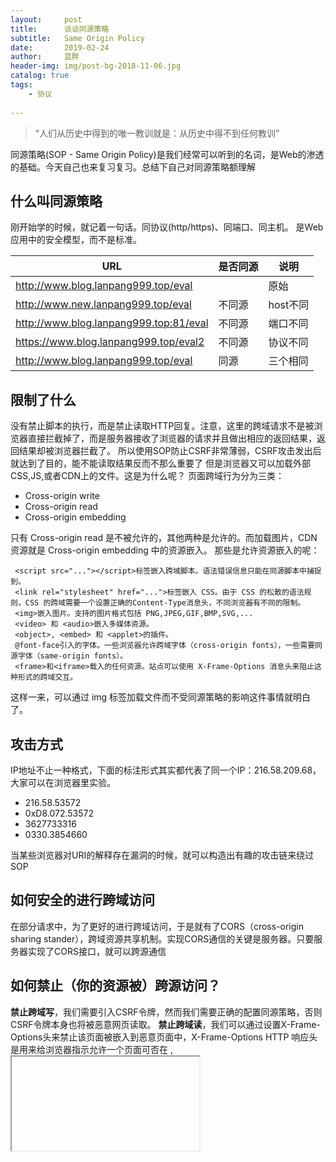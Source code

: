 ```yaml
---
layout:     post
title:      谈谈同源策略
subtitle:   Same Origin Policy
date:       2019-02-24
author:     蓝胖
header-img: img/post-bg-2018-11-06.jpg
catalog: true
tags:
    - 协议
    
---
```


>“人们从历史中得到的唯一教训就是：从历史中得不到任何教训”


   同源策略(SOP - Same Origin Policy)是我们经常可以听到的名词，是Web的渗透的基础。今天自己也来复习复习。总结下自己对同源策略额理解

 
## 什么叫同源策略
刚开始学的时候，就记着一句话。同协议(http/https)、同端口、同主机。  是Web应用中的安全模型，而不是标准。


| URL | 是否同源 | 说明 |
| --- | --- | --- |
| http://www.blog.lanpang999.top/eval |  | 原始 |
| http://www.new.lanpang999.top/eval | 不同源 | host不同 |
| http://www.blog.lanpang999.top:81/eval | 不同源 | 端口不同 |
| https://www.blog.lanpang999.top/eval2 | 不同源 | 协议不同 |
| http://www.blog.lanpang999.top/eval | 同源 | 三个相同 |



## 限制了什么

没有禁止脚本的执行，而是禁止读取HTTP回复。注意，这里的跨域请求不是被浏览器直接拦截掉了，而是服务器接收了浏览器的请求并且做出相应的返回结果，返回结果却被浏览器拦截了。 所以使用SOP防止CSRF非常薄弱，CSRF攻击发出后就达到了目的，能不能读取结果反而不那么重要了
但是浏览器又可以加载外部CSS,JS,或者CDN上的文件。这是为什么呢？
页面跨域行为分为三类：

* Cross-origin write
* Cross-origin read
* Cross-origin embedding

只有 Cross-origin read 是不被允许的，其他两种是允许的。而加载图片，CDN资源就是 Cross-origin embedding 中的资源嵌入。
那些是允许资源嵌入的呢：

```
 <script src="..."></script>标签嵌入跨域脚本。语法错误信息只能在同源脚本中捕捉到。
 <link rel="stylesheet" href="...">标签嵌入 CSS。由于 CSS 的松散的语法规则，CSS 的跨域需要一个设置正确的Content-Type消息头，不同浏览器有不同的限制。
 <img>嵌入图片。支持的图片格式包括 PNG,JPEG,GIF,BMP,SVG,...
 <video> 和 <audio>嵌入多媒体资源。
 <object>, <embed> 和 <applet>的插件。
 @font-face引入的字体。一些浏览器允许跨域字体（cross-origin fonts），一些需要同源字体（same-origin fonts）。
 <frame>和<iframe>载入的任何资源。站点可以使用 X-Frame-Options 消息头来阻止这种形式的跨域交互。
```

这样一来，可以通过 img 标签加载文件而不受同源策略的影响这件事情就明白了。


## 攻击方式


IP地址不止一种格式，下面的标注形式其实都代表了同一个IP：216.58.209.68，大家可以在浏览器里实验。

* 216.58.53572
* 0xD8.072.53572
* 3627733316
* 0330.3854660

当某些浏览器对URI的解释存在漏洞的时候，就可以构造出有趣的攻击链来绕过SOP

## 如何安全的进行跨域访问

在部分请求中，为了更好的进行跨域访问，于是就有了CORS（cross-origin sharing stander），跨域资源共享机制。实现CORS通信的关键是服务器。只要服务器实现了CORS接口，就可以跨源通信

## 如何禁止（你的资源被）跨源访问？
**禁止跨域写**，我们需要引入CSRF令牌，然而我们需要正确的配置同源策略，否则CSRF令牌本身也将被恶意网页读取。
**禁止跨域读**，我们可以通过设置X-Frame-Options头来禁止该页面被嵌入到恶意页面中，X-Frame-Options HTTP 响应头是用来给浏览器指示允许一个页面可否在 <frame>, <iframe>或者 <object> 中展现的标记。网站可以使用此功能，来确保自己网站的内容没有被嵌到别人的网站中去，也从而避免了点击劫持 (clickjacking) 的攻击。

X-Frame-Options 有三个值:

* DENY：表示该页面不允许在 frame 中展示，即便是在相同域名的页面中嵌套也不允许
* SAMEORIGIN： 表示该页面可以在相同域名页面的 frame 中展示
* ALLOW-FROM uri： 表示该页面可以在指定来源的 frame 中展示

**禁止跨域嵌入**，确保你的资源本身无法嵌入到各种跨域访问方式中，比如<script src=></script> <img src=x></img>，<svg onload=>，各种字体加载等等。同时，使用CSRF令牌也可以有效避免被跨域嵌入.